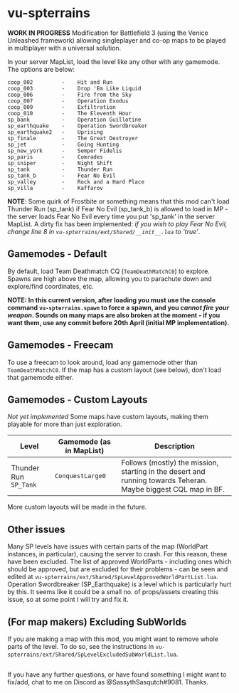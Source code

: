# vu-spterrains
**WORK IN PROGRESS**
Modification for Battlefield 3 (using the Venice Unleashed framework) allowing singleplayer and co-op maps to be played in multiplayer with a universal solution.

In your server MapList, load the level like any other with any gamemode. The options are below:

```
coop_002         -    Hit and Run
coop_003         -    Drop 'Em Like Liquid
coop_006         -    Fire from the Sky
coop_007         -    Operation Exodus
coop_009         -    Exfiltration
coop_010         -    The Eleventh Hour
sp_bank          -    Operation Guillotine
sp_earthquake    -    Operation Swordbreaker
sp_earthquake2   -    Uprising
sp_finale        -    The Great Destroyer
sp_jet           -    Going Hunting
sp_new_york      -    Semper Fidelis
sp_paris         -    Comrades
sp_sniper        -    Night Shift
sp_tank          -    Thunder Run
sp_tank_b        -    Fear No Evil
sp_valley        -    Rock and a Hard Place
sp_villa         -    Kaffarov
```

**NOTE**: Some quirk of Frostbite or something means that this mod can't load Thunder Run (sp_tank) if Fear No Evil (sp_tank_b) is allowed to load in MP - the server loads Fear No Evil every time you put 'sp_tank' in the server MapList. A dirty fix has been implemented: *if you wish to play Fear No Evil, change line 8 in `vu-spterrains/ext/Shared/__init__.lua` to 'true'*.

## Gamemodes - Default

By default, load Team Deathmatch CQ (`TeamDeathMatchC0`) to explore. Spawns are high above the map, allowing you to parachute down and explore/find coordinates, etc.

**NOTE: In this current version, after loading you must use the console command `vu-spterrains.spawn` to force a spawn, and you *cannot fire your weapon*. Sounds on many maps are also broken at the moment - if you want them, use any commit before 20th April (initial MP implementation).**

## Gamemodes - Freecam

To use a freecam to look around, load any gamemode other than `TeamDeathMatchC0`. If the map has a custom layout (see below), don't load that gamemode either.

## Gamemodes - Custom Layouts

*Not yet implemented* Some maps have custom layouts, making them playable for more than just exploration.

| Level                      | Gamemode (as in MapList) | Description                                                                                                          |
| -------------------------- | ------------------------ | -------------------------------------------------------------------------------------------------------------------- |
| Thunder Run `SP_Tank`      | `ConquestLarge0`         | Follows (mostly) the mission, starting in the desert and running towards Teheran. Maybe biggest CQL map in BF.       |

More custom layouts will be made in the future.

## Other issues

Many SP levels have issues with certain parts of the map (WorldPart instances, in particular), causing the server to crash. For this reason, these have been excluded. The list of approved WorldParts - including ones which should be approved, but are excluded for their problems - can be seen and edited at `vu-spterrains/ext/Shared/SpLevelApprovedWorldPartList.lua`. Operation Swordbreaker (SP_Earthquake) is a level which is particularly hurt by this. It seems like it could be a small no. of props/assets creating this issue, so at some point I will try and fix it.

## (For map makers) Excluding SubWorlds

If you are making a map with this mod, you might want to remove whole parts of the level. To do so, see the instructions in `vu-spterrains/ext/Shared/SpLevelExcludedSubWorldList.lua`.

##

If you have any further questions, or have found something I might want to fix/add, chat to me on Discord as @SassythSasqutch#9081. Thanks.
